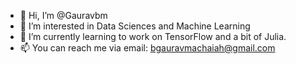 - 👋 Hi, I’m @Gauravbm
- 👀 I’m interested in Data Sciences and Machine Learning
- 🌱 I’m currently learning to work on TensorFlow and a bit of Julia.
- 📫 You can reach me via email: bgauravmachaiah@gmail.com

<!---
Gauravbm/Gauravbm is a ✨ special ✨ repository because its `README.md` (this file) appears on your GitHub profile.
You can click the Preview link to take a look at your changes.
--->
